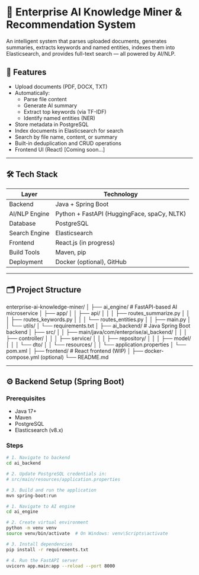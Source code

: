 # 🧠 Enterprise AI Knowledge Miner & Recommendation System

An intelligent system that parses uploaded documents, generates summaries, extracts keywords and named entities, indexes them into Elasticsearch, and provides full-text search — all powered by AI/NLP.

## 🚀 Features

- Upload documents (PDF, DOCX, TXT)
- Automatically:
  - Parse file content
  - Generate AI summary
  - Extract top keywords (via TF-IDF)
  - Identify named entities (NER)
- Store metadata in PostgreSQL
- Index documents in Elasticsearch for search
- Search by file name, content, or summary
- Built-in deduplication and CRUD operations
- Frontend UI (React) [Coming soon...]

---

## 🛠️ Tech Stack

| Layer           | Technology                                |
|----------------|--------------------------------------------|
| Backend         | Java + Spring Boot                        |
| AI/NLP Engine   | Python + FastAPI (HuggingFace, spaCy, NLTK)|
| Database        | PostgreSQL                                |
| Search Engine   | Elasticsearch                             |
| Frontend        | React.js (in progress)                    |
| Build Tools     | Maven, pip                                |
| Deployment      | Docker (optional), GitHub                 |

---

## 🗂️ Project Structure

enterprise-ai-knowledge-miner/
│
├── ai_engine/ # FastAPI-based AI microservice
│ ├── app/
│ │ ├── api/
│ │ │ ├── routes_summarize.py
│ │ │ ├── routes_keywords.py
│ │ │ └── routes_entities.py
│ │ ├── main.py
│ │ └── utils/
│ └── requirements.txt
│
├── ai_backend/ # Java Spring Boot backend
│ ├── src/
│ │ ├── main/java/com/enterprise/ai_backend/
│ │ │ ├── controller/
│ │ │ ├── service/
│ │ │ ├── repository/
│ │ │ ├── model/
│ │ │ └── dto/
│ │ └── resources/
│ │ └── application.properties
│ └── pom.xml
│
├── frontend/ # React frontend (WIP)
│
├── docker-compose.yml (optional)
└── README.md


---

## ⚙️ Backend Setup (Spring Boot)

### Prerequisites

- Java 17+
- Maven
- PostgreSQL
- Elasticsearch (v8.x)

### Steps

```bash
# 1. Navigate to backend
cd ai_backend

# 2. Update PostgreSQL credentials in:
# src/main/resources/application.properties

# 3. Build and run the application
mvn spring-boot:run

# 1. Navigate to AI engine
cd ai_engine

# 2. Create virtual environment
python -m venv venv
source venv/bin/activate  # On Windows: venv\Scripts\activate

# 3. Install dependencies
pip install -r requirements.txt

# 4. Run the FastAPI server
uvicorn app.main:app --reload --port 8000


